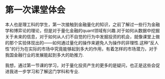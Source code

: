 # 第一次课堂体会

  本人也是理工科的学生，第一次接触到金融量化的知识，之前了解过一些行为金融学和博弈论的理论，但是对于量化金融的quant领域有兴趣.对于如何从数据中挖掘关于未来的信息，对于如何从人们不自觉的行为中发掘投资的机会，就像课堂上做的那个实验体现出的——如何通过量化的操作来避免人为操作的非理性.这种“反人性”的行为在实际的市场中究竟能够起到多大的作用，有着怎样的市场潜力，对于我国金融行业的发展能起到多大的助推力.

  我想，通过第一节课的学习，对于量化投资产生的更多的是疑问，也正是这些会促进我进一步学习和了解这门学科和专业.
